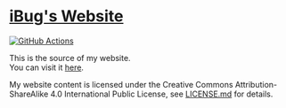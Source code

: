 # [iBug's Website][site]

[![GitHub Actions](https://github.com/iBug/iBug-source/workflows/build/badge.svg)](https://github.com/iBug/iBug-source/actions)

This is the source of my website.  
You can visit it [here][site].

My website content is licensed under the Creative Commons Attribution-ShareAlike 4.0 International Public License, see [LICENSE.md](LICENSE.md) for details.

  [site]: https://ibugone.com/
